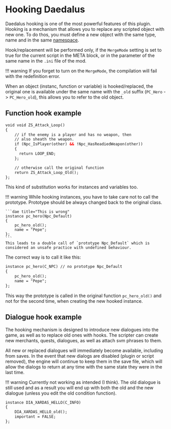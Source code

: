 # Hooking Daedalus
Daedalus hooking is one of the most powerful features of this plugin. Hooking is a mechanism that allows you to replace any scripted object with new one. To do thos, you must define a new object with the same type, name and in the same [namespace](namespaces.md).

Hook/replacement will be performed only, if the `MergeMode` setting is set to true for the current script in the META block, or in the parameter of the same name in the `.ini` file of the mod.

!!! warning
    If you forget to turn on the `MergeMode`, the compilation will fail with the redefinition error.

When an object (instanc, function or variable) is hooked/replaced, the original one is available under the same name with the `_old` suffix (`PC_Hero` -> `PC_Hero_old`), this allows you to refer to the old object.

## Function hook example
```dae
void void ZS_Attack_Loop()
{
    // if the enemy is a player and has no weapon, then
    // also sheath the weapon.
    if (Npc_IsPlayer(other) && !Npc_HasReadiedWeapon(other))
    {
      return LOOP_END;
    };

    // otherwise call the original function
    return ZS_Attack_Loop_Old();
};
```

This kind of substitution works for instances and variables too.

!!! warning
    While hooking instances, you have to take care not to call the prototype. Prototype should be always changed back to the original class.
  
    
    ```dae title="This is wrong"
    instance pc_hero(Npc_Default)
    {
        pc_hero_old();
        name = "Pepe";
    };
    ```
    This leads to a double call of `prototype Npc_Default` which is considered an unsafe practice with undefined behaviour.

The correct way is to call it like this:
```dae
instance pc_hero(C_NPC) // no prototype Npc_Default
{
    pc_hero_old();
    name = "Pepe";
};  
```
This way the prototype is called in the original function `pc_hero_old()` and not for the second time, when creating the new hooked instance.

## Dialogue hook example

The hooking mechanism is designed to introduce new dialogues into the game, as well as to replace old ones with hooks. The scripter can create new merchants, quests, dialogues, as well as attach svm phrases to them.
  
All new or replaced dialogues will immediately become available, including from saves. In the event that new dialogs are disabled (plugin or script removed), the engine will continue to keep them in the save file, which will allow the dialogs to return at any time with the same state they were in the last time.

!!! warning
    Currently not working as intended (I think). The old dialogue is still used and as a result you will end up with both the old and the new dialogue (unless you edit the old condition function).
  
```dae
instance DIA_XARDAS_HELLO(C_INFO)
{
    DIA_XARDAS_HELLO_old();
    important = FALSE;
};
```
  